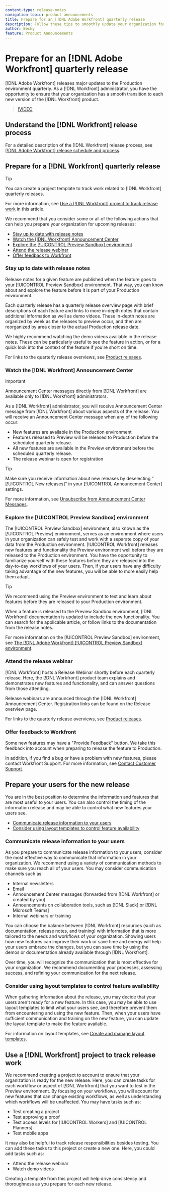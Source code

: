 ```yaml
---
content-type: release-notes
navigation-topic: product-announcements
title: Prepare for an [!DNL Adobe Workfront] quarterly release
description: Follow these tips to smoothly update your organization for each new Workfront release.
author: Becky
feature: Product Announcements
---
```

# Prepare for an [!DNL Adobe Workfront] quarterly release

[!DNL Adobe Workfront] releases major updates to the Production environment quarterly. As a [!DNL Workfront] administrator, you have the opportunity to ensure that your organization has a smooth transition to each new version of the [!DNL Workfront] product. 

<!--
[Watch a video about ways you can prepare for an [!DNL Adobe Workfront] quarterly release.](https://video.tv.adobe.com/v/3413544){target=_blank}
-->

>[!VIDEO](https://video.tv.adobe.com/v/3413544/?quality=12)

## Understand the [!DNL Workfront] release process

For a detailed description of the [!DNL Workfront] release process, see [[!DNL Adobe Workfront] release schedule and process](workfront-release-schedule.md).

## Prepare for a [!DNL Workfront] quarterly release

>[!TIP]
>
>You can create a project template to track work related to [!DNL Workfront] quarterly releases.
>
>For more information, see [Use a [!DNL Workfront] project to track release work](#use-a-workfront-project-to-track-release-work) in this article.


We recommend that you consider some or all of the following actions that can help you prepare your organization for upcoming releases:

* [Stay up to date with release notes](#stay-up-to-date-with-release-notes)
* [Watch the [!DNL Workfront] Announcement Center](#watch-the-workfront-announcement-center)
* [Explore the [!UICONTROL Preview Sandbox] environment](#explore-the-preview-sandbox-environment)
* [Attend the release webinar](#attend-the-release-webinar)
* [Offer feedback to Workfront](#offer-feedback-to-workfront)

### Stay up to date with release notes

Release notes for a given feature are published when the feature goes to your [!UICONTROL Preview Sandbox] environment. That way, you can know about and explore the feature before it is part of your Production environment.

Each quarterly release has a quarterly release overview page with brief descriptions of each feature and links to more in-depth notes that contain additional information as well as demo videos. These in-depth notes are organized by week as the releases to preview occur, and then are reorganized by area closer to the actual Production release date. 

We highly recommend watching the demo videos available in the release notes. These can be particularly useful to see the feature in action, or for a quick look into the context of the feature if you're short on time.

For links to the quarterly release overviews, see [Product releases](product-releases.md).

### Watch the [!DNL Workfront] Announcement Center

>[!IMPORTANT]
>
>Announcement Center messages directly from [!DNL Workfront] are available only to [!DNL Workfront] administrators.

As a [!DNL Workfront] administrator, you will receive Announcement Center message from [!DNL Workfront] about various aspects of the release. You will receive an Announcement Center message when any of the following occur:

* New features are available in the Production environment
* Features released to Preview will be released to Production before the scheduled quarterly release.
* All new features are available in the Preview environment before the scheduled quarterly release.
* The release webinar is open for registration

>[!TIP]
>
>Make sure you receive information about new releases by deselecting "[!UICONTROL New releases]" in your [!UICONTROL Announcement Center] settings. 
>
>For more information, see [Unsubscribe from Announcement Center Messages](../announcements/unsubscribe-from-ac-messages.md).


### Explore the [!UICONTROL Preview Sandbox] environment

The [!UICONTROL Preview Sandbox] environment, also known as the [!UICONTROL Preview] environment, serves as an environment where users in your organization can safely test and work with a separate copy of your data from the Production environment. [!UICONTROL Workfront] releases new features and functionality the Preview environment well before they are released to the Production environment. You have the opportunity to familiarize yourself with these features before they are released into the day-to-day workflows of your users. Then, if your users have any difficulty taking advantage of the new features, you will be able to more easily help them adapt. 

>[!TIP]
>
>We recommend using the Preview environment to test and learn about features before they are released to your Production environment.

When a feature is released to the Preview Sandbox environment, [!DNL Workfront] documentation is updated to include the new functionality. You can search for the applicable article, or follow links to the documentation from the release notes.

For more information on the [!UICONTROL Preview Sandbox] environment, see [The [!DNL Adobe Workfront] [!UICONTROL Preview Sandbox] environment](../../administration-and-setup/set-up-workfront/workfront-testing-environments/wf-preview-sandbox-environment.md).

### Attend the release webinar

[!DNL Workfront] hosts a Release Webinar shortly before each quarterly release. Here, the [!DNL Workfront] product team explains and demonstrates new features and functionality, and can answer questions from those attending.

Release webinars are announced through the [!DNL Workfront] Announcement Center. Registration links can be found on the Release overview page.

For links to the quarterly release overviews, see [Product releases](product-releases.md).

### Offer feedback to Workfront

Some new features may have a "Provide Feedback" button. We take this feedback into account when preparing to release the feature to Production.

In addition, if you find a bug or have a problem with new features, please contact Workfront Support. For more information, see [Contact Customer Support](../../workfront-basics/tips-tricks-and-troubleshooting/contact-customer-support.md).



## Prepare your users for the new release

You are in the best position to determine the information and features that are most useful to your users. You can also control the timing of the information release and may be able to control what new features your users see.

* [Communicate release information to your users](#communicate-release-information-to-your-users)
* [Consider using layout templates to control feature availability](#consider-using-layout-templates-to-control-feature-availability)

### Communicate release information to your users

As you prepare to communicate release information to your users, consider the most effective way to communicate that information in your organization. We recommend using a variety of communication methods to make sure you reach all of your users. You may consider communication channels such as:

* Internal newsletters 
* Email
* Announcement Center messages (forwarded from [!DNL Workfront] or created by you)
* Announcements on collaboration tools, such as [!DNL Slack] or [!DNL Microsoft Teams]
* Internal webinars or training

You can choose the balance between [!DNL Workfront] resources (such as documentation, release notes, and training) with information that is more tailored to the needs and workflows of your organization. Showing users how new features can improve their work or save time and energy will help your users embrace the changes, but you can save time by using the demos or documentation already available through [!DNL Workfront].

Over time, you will recognize the communication that is most effective for your organization. We recommend documenting your processes, assessing success, and refining your communication for the next release.

### Consider using layout templates to control feature availability

When gathering information about the release, you may decide that your users aren't ready for a new feature. In this case, you may be able to use layout templates to limit what your users see, and therefore prevent them from encountering and using the new feature. Then, when your users have sufficient communication and training on the new feature, you can update the layout template to make the feature available.

For information on layout templates, see [Create and manage layout templates](../../administration-and-setup/customize-workfront/use-layout-templates/create-and-manage-layout-templates.md).

## Use a [!DNL Workfront] project to track release work

We recommend creating a project to account to ensure that your organization is ready for the new release. Here, you can create tasks for each workflow or aspect of [!DNL Workfront] that you want to test in the Preview environment. By focusing on your workflows, you will account for new features that can change existing workflows, as well as understanding which workflows will be unaffected. You may have tasks such as:

* Test creating a project
* Test approving a proof
* Test access levels for [!UICONTROL Workers] and [!UICONTROL Planners]
* Test mobile apps

It may also be helpful to track release responsibilities besides testing. You can add these tasks to this project or create a new one. Here, you could add tasks such as:

* Attend the release webinar
* Watch demo videos

Creating a template from this project will help drive consistency and thoroughness as you prepare for each new release.
